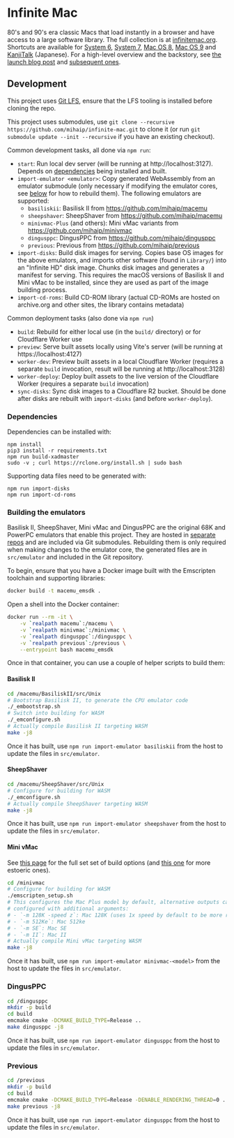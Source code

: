 # Infinite Mac

80's and 90's era classic Macs that load instantly in a browser and have access to a large software library. The full collection is at [infinitemac.org](https://infinitemac.org). Shortcuts are available for [System 6](https://system6.app/), [System 7](https://system7.app/), [Mac OS 8](https://macos8.app/), [Mac OS 9](https://macos9.app/) and [KanjiTalk](https://kanjitalk7.app) (Japanese). For a high-level overview and the backstory, see [the launch blog post](https://blog.persistent.info/2022/03/blog-post.html) and [subsequent ones](https://blog.persistent.info/search/label/Infinite%20Mac).

## Development

This project uses [Git LFS](https://git-lfs.github.com/), ensure that the LFS tooling is installed before cloning the repo.

This project uses submodules, use `git clone --recursive https://github.com/mihaip/infinite-mac.git` to clone it (or run `git submodule update --init --recursive` if you have an existing checkout).

Common development tasks, all done via `npm run`:

-   `start`: Run local dev server (will be running at http://localhost:3127). Depends on [dependencies](#dependencies) being installed and built.
-   `import-emulator <emulator>`: Copy generated WebAssembly from an emulator submodule (only necessary if modifying the emulator cores, see [below](#building-the-emulators) for how to rebuild them). The following emulators are supported:
    -   `basiliskii`: Basilisk II from https://github.com/mihaip/macemu
    -   `sheepshaver`: SheepShaver from https://github.com/mihaip/macemu
    -   `minivmac-Plus` (and others): Mini vMac variants from https://github.com/mihaip/minivmac
    -   `dingusppc`: DingusPPC from https://github.com/mihaip/dingusppc
    -   `previous`: Previous from https://github.com/mihaip/previous
-   `import-disks`: Build disk images for serving. Copies base OS images for the above emulators, and imports other software (found in `Library/`) into an "Infinite HD" disk image. Chunks disk images and generates a manifest for serving. This requires the macOS versions of Basilisk II and Mini vMac to be installed, since they are used as part of the image building process.
-   `import-cd-roms`: Build CD-ROM library (actual CD-ROMs are hosted on archive.org and other sites, the library contains metadata)

Common deployment tasks (also done via `npm run`)

-   `build`: Rebuild for either local use (in the `build/` directory) or for Cloudflare Worker use
-   `preview`: Serve built assets locally using Vite's server (will be running at https://localhost:4127)
-   `worker-dev`: Preview built assets in a local Cloudflare Worker (requires a separate `build` invocation, result will be running at http://localhost:3128)
-   `worker-deploy`: Deploy built assets to the live version of the Cloudflare Worker (requires a separate `build` invocation)
-   `sync-disks`: Sync disk images to a Cloudflare R2 bucket. Should be done after disks are rebuilt with `import-disks` (and before `worker-deploy`).

### Dependencies

Dependencies can be installed with:

```
npm install
pip3 install -r requirements.txt
npm run build-xadmaster
sudo -v ; curl https://rclone.org/install.sh | sudo bash
```

Supporting data files need to be generated with:

```
npm run import-disks
npm run import-cd-roms
```

### Building the emulators

Basilisk II, SheepShaver, Mini vMac and DingusPPC are the original 68K and PowerPC emulators that enable this project. They are hosted in [separate](https://github.com/mihaip/minivmac/) [repos](https://github.com/mihaip/macemu/) and are included via Git submodules. Rebuilding them is only required when making changes to the emulator core, the generated files are in `src/emulator` and included in the Git repository.

To begin, ensure that you have a Docker image built with the Emscripten toolchain and supporting libraries:

```sh
docker build -t macemu_emsdk .
```

Open a shell into the Docker container:

```sh
docker run --rm -it \
    -v `realpath macemu`:/macemu \
    -v `realpath minivmac`:/minivmac \
    -v `realpath dingusppc`:/dingusppc \
    -v `realpath previous`:/previous \
    --entrypoint bash macemu_emsdk
```

Once in that container, you can use a couple of helper scripts to build them:

#### Basilisk II

```sh
cd /macemu/BasiliskII/src/Unix
# Bootstrap Basilisk II, to generate the CPU emulator code
./_embootstrap.sh
# Switch into building for WASM
./_emconfigure.sh
# Actually compile Basilisk II targeting WASM
make -j8
```

Once it has built, use `npm run import-emulator basiliskii` from the host to update the files in `src/emulator`.

#### SheepShaver

```sh
cd /macemu/SheepShaver/src/Unix
# Configure for building for WASM
./_emconfigure.sh
# Actually compile SheepShaver targeting WASM
make -j8
```

Once it has built, use `npm run import-emulator sheepshaver` from the host to update the files in `src/emulator`.

#### Mini vMac

See [this page](https://www.gryphel.com/c/minivmac/options.html) for the full set set of build options (and [this one](https://www.gryphel.com/c/minivmac/develop.html) for more estoeric ones).

```sh
cd /minivmac
# Configure for building for WASM
./emscripten_setup.sh
# This configures the Mac Plus model by default, alternative outputs can be
# configured with additional arguments:
# - `-m 128K -speed z`: Mac 128K (uses 1x speed by default to be more realistic)
# - `-m 512Ke`: Mac 512ke
# - `-m SE`: Mac SE
# - `-m II`: Mac II
# Actually compile Mini vMac targeting WASM
make -j8
```

Once it has built, use `npm run import-emulator minivmac-<model>` from the host to update the files in `src/emulator`.

### DingusPPC

```sh
cd /dingusppc
mkdir -p build
cd build
emcmake cmake -DCMAKE_BUILD_TYPE=Release ..
make dingusppc -j8
```

Once it has built, use `npm run import-emulator dingusppc` from the host to update the files in `src/emulator`.

### Previous

```sh
cd /previous
mkdir -p build
cd build
emcmake cmake -DCMAKE_BUILD_TYPE=Release -DENABLE_RENDERING_THREAD=0 ..
make previous -j8
```

Once it has built, use `npm run import-emulator dingusppc` from the host to update the files in `src/emulator`.
